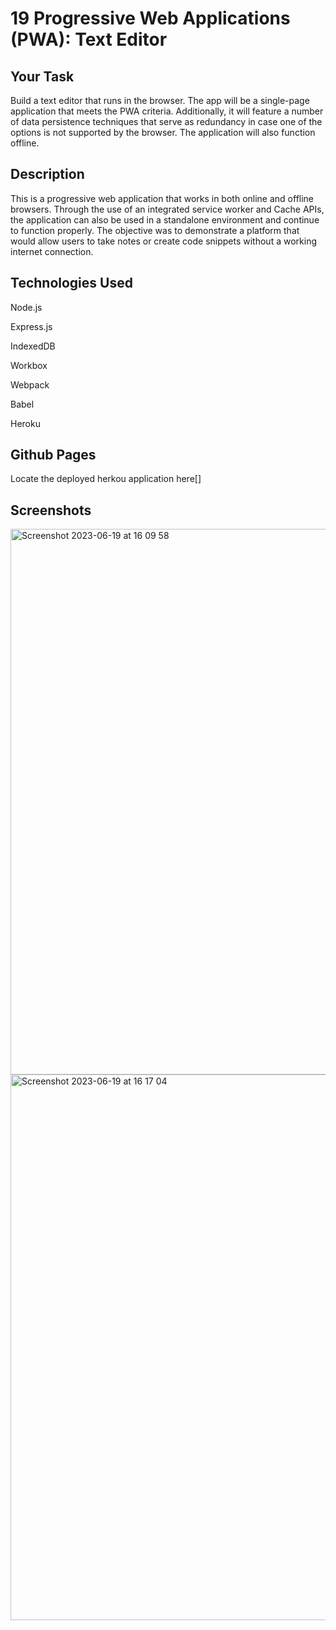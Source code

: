 # 19 Progressive Web Applications (PWA): Text Editor

## Your Task

Build a text editor that runs in the browser. The app will be a single-page application that meets the PWA criteria. Additionally, it will feature a number of data persistence techniques that serve as redundancy in case one of the options is not supported by the browser. The application will also function offline.

## Description

This is a progressive web application that works in both online and offline browsers. Through the use of an integrated service worker and Cache APIs, the application can also be used in a standalone environment and continue to function properly. The objective was to demonstrate a platform that would allow users to take notes or create code snippets without a working internet connection.

## Technologies Used

Node.js

Express.js

IndexedDB

Workbox

Webpack

Babel

Heroku

## Github Pages

Locate the deployed herkou application here[]

## Screenshots



<img width="873" alt="Screenshot 2023-06-19 at 16 09 58" src="https://github.com/Ze7Hu/PWA-Text-Editor/assets/123417090/e47ba6f3-b309-42f3-be51-d5e9ee5ea5ac">

<img width="873" alt="Screenshot 2023-06-19 at 16 17 04" src="https://github.com/Ze7Hu/PWA-Text-Editor/assets/123417090/2886a6fc-fadd-4a35-88a8-04ce3a2bfc49">





